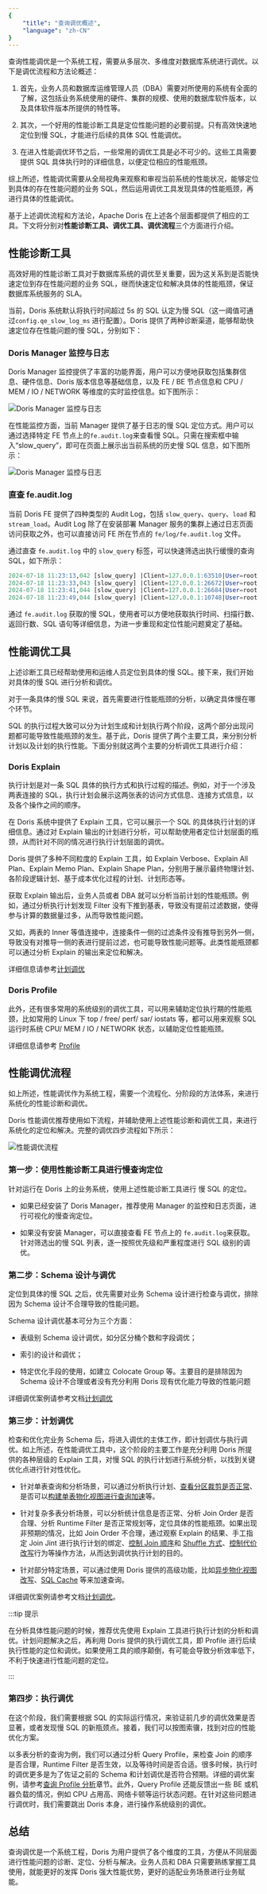 ```yaml
---
{
    "title": "查询调优概述",
    "language": "zh-CN"
}
---
```


<!-- 
Licensed to the Apache Software Foundation (ASF) under one
or more contributor license agreements.  See the NOTICE file
distributed with this work for additional information
regarding copyright ownership.  The ASF licenses this file
to you under the Apache License, Version 2.0 (the
"License"); you may not use this file except in compliance
with the License.  You may obtain a copy of the License at

  http://www.apache.org/licenses/LICENSE-2.0

Unless required by applicable law or agreed to in writing,
software distributed under the License is distributed on an
"AS IS" BASIS, WITHOUT WARRANTIES OR CONDITIONS OF ANY
KIND, either express or implied.  See the License for the
specific language governing permissions and limitations
under the License.
-->

查询性能调优是一个系统工程，需要从多层次、多维度对数据库系统进行调优。以下是调优流程和方法论概述：

1. 首先，业务人员和数据库运维管理人员（DBA）需要对所使用的系统有全面的了解，这包括业务系统使用的硬件、集群的规模、使用的数据库软件版本，以及具体软件版本所提供的特性等。

2. 其次，一个好用的性能诊断工具是定位性能问题的必要前提。只有高效快速地定位到慢 SQL，才能进行后续的具体 SQL 性能调优。

3. 在进入性能调优环节之后，一些常用的调优工具是必不可少的。这些工具需要提供 SQL 具体执行时的详细信息，以便定位相应的性能瓶颈。

综上所述，性能调优需要从全局视角来观察和审视当前系统的性能状况，能够定位到具体的存在性能问题的业务 SQL，然后运用调优工具发现具体的性能瓶颈，再进行具体的性能调优。

基于上述调优流程和方法论，Apache Doris 在上述各个层面都提供了相应的工具。下文将分别对**性能诊断工具、调优工具、调优流程**三个方面进行介绍。

## 性能诊断工具

高效好用的性能诊断工具对于数据库系统的调优至关重要，因为这关系到是否能快速定位到存在性能问题的业务 SQL，继而快速定位和解决具体的性能瓶颈，保证数据库系统服务的 SLA。

当前，Doris 系统默认将执行时间超过 5s 的 SQL 认定为慢 SQL（这一阈值可通过`config.qe_slow_log_ms` 进行配置）。Doris 提供了两种诊断渠道，能够帮助快速定位存在性能问题的慢 SQL，分别如下：

### Doris Manager 监控与日志

Doris Manager 监控提供了丰富的功能界面，用户可以方便地获取包括集群信息、硬件信息、Doris 版本信息等基础信息，以及 FE / BE 节点信息和 CPU / MEM / IO / NETWORK 等维度的实时监控信息。如下图所示：

![Doris Manager 监控与日志](/images/doris-manage-trace-log-1.png)

在性能监控方面，当前 Manager 提供了基于日志的慢 SQL 定位方式。用户可以通过选择特定 FE 节点上的`fe.audit.log`来查看慢 SQL。只需在搜索框中输入“slow_query”，即可在页面上展示出当前系统的历史慢 SQL 信息，如下图所示：

![Doris Manager 监控与日志](/images/doris-manage-trace-log-2.png)

### 直查 fe.audit.log

当前 Doris FE 提供了四种类型的 Audit Log，包括 `slow_query`、`query`、`load` 和 `stream_load`。Audit Log  除了在安装部署 Manager 服务的集群上通过日志页面访问获取之外，也可以直接访问 FE 所在节点的 `fe/log/fe.audit.log` 文件。

通过直查 `fe.audit.log` 中的 `slow_query` 标签，可以快速筛选出执行缓慢的查询 SQL，如下所示：

```sql
2024-07-18 11:23:13,042 [slow_query] |Client=127.0.0.1:63510|User=root|Ctl=internal|Db=tpch_sf1000|State=EOF|ErrorCode=0|ErrorMessage=|Time(ms)=11603|ScanBytes=236667379712|ScanRows=13649979418|ReturnRows=100|StmtId=1689|QueryId=91ff336304f14182-9ca537eee75b3856|IsQuery=true|isNereids=true|feIp=172.21.0.10|Stmt=select     c_name,     c_custkey,     o_orderkey,     o_orderdate,     o_totalprice,     sum(l_quantity) from     customer,     orders,     lineitem where     o_orderkey  in  (         select             l_orderkey         from             lineitem         group  by             l_orderkey  having                 sum(l_quantity)  >  300     )     and  c_custkey  =  o_custkey     and  o_orderkey  =  l_orderkey group  by     c_name,     c_custkey,     o_orderkey,     o_orderdate,     o_totalprice order  by     o_totalprice  desc,     o_orderdate limit  100|CpuTimeMS=918556|ShuffleSendBytes=3267419|ShuffleSendRows=89668|SqlHash=b4e1de9f251214a30188180f37907f7d|peakMemoryBytes=38720935552|SqlDigest=d41d8cd98f00b204e9800998ecf8427e|cloudClusterName=UNKNOWN|TraceId=|WorkloadGroup=normal|FuzzyVariables=|scanBytesFromLocalStorage=0|scanBytesFromRemoteStorage=0
2024-07-18 11:23:33,043 [slow_query] |Client=127.0.0.1:26672|User=root|Ctl=internal|Db=tpch_sf1000|State=EOF|ErrorCode=0|ErrorMessage=|Time(ms)=8978|ScanBytes=334985555968|ScanRows=10717654374|ReturnRows=100|StmtId=1815|QueryId=6e1fae453cb04d9a-b1e5f94d9cea1885|IsQuery=true|isNereids=true|feIp=172.21.0.10|Stmt=select     s_name,     count(*) as numwait from     supplier,     lineitem l1,     orders,     nation where     s_suppkey = l1.l_suppkey     and o_orderkey = l1.l_orderkey     and o_orderstatus = 'F'     and l1.l_receiptdate > l1.l_commitdate     and exists (         select             *         from             lineitem l2         where                 l2.l_orderkey = l1.l_orderkey           and l2.l_suppkey <> l1.l_suppkey     )     and not exists (         select             *         from             lineitem l3         where                 l3.l_orderkey = l1.l_orderkey           and l3.l_suppkey <> l1.l_suppkey           and l3.l_receiptdate > l3.l_commitdate     )     and s_nationkey = n_nationkey     and n_name = 'SAUDI ARABIA' group by     s_name order by     numwait desc,     s_name limit 100|CpuTimeMS=990127|ShuffleSendBytes=59208164|ShuffleSendRows=3651504|SqlHash=f8a30e4182d72cce3eff6cb385005b1f|peakMemoryBytes=10495660672|SqlDigest=d41d8cd98f00b204e9800998ecf8427e|cloudClusterName=UNKNOWN|TraceId=|WorkloadGroup=normal|FuzzyVariables=|scanBytesFromLocalStorage=0|scanBytesFromRemoteStorage=0
2024-07-18 11:23:41,044 [slow_query] |Client=127.0.0.1:26684|User=root|Ctl=internal|Db=tpch_sf1000|State=EOF|ErrorCode=0|ErrorMessage=|Time(ms)=8514|ScanBytes=334986551296|ScanRows=10717654374|ReturnRows=100|StmtId=1833|QueryId=4f91483464ce4aa8-beeed7dcb8675bc8|IsQuery=true|isNereids=true|feIp=172.21.0.10|Stmt=select     s_name,     count(*) as numwait from     supplier,     lineitem l1,     orders,     nation where     s_suppkey = l1.l_suppkey     and o_orderkey = l1.l_orderkey     and o_orderstatus = 'F'     and l1.l_receiptdate > l1.l_commitdate     and exists (         select             *         from             lineitem l2         where                 l2.l_orderkey = l1.l_orderkey           and l2.l_suppkey <> l1.l_suppkey     )     and not exists (         select             *         from             lineitem l3         where                 l3.l_orderkey = l1.l_orderkey           and l3.l_suppkey <> l1.l_suppkey           and l3.l_receiptdate > l3.l_commitdate     )     and s_nationkey = n_nationkey     and n_name = 'SAUDI ARABIA' group by     s_name order by     numwait desc,     s_name limit 100|CpuTimeMS=925841|ShuffleSendBytes=59223190|ShuffleSendRows=3651602|SqlHash=f8a30e4182d72cce3eff6cb385005b1f|peakMemoryBytes=10505123104|SqlDigest=d41d8cd98f00b204e9800998ecf8427e|cloudClusterName=UNKNOWN|TraceId=|WorkloadGroup=normal|FuzzyVariables=|scanBytesFromLocalStorage=0|scanBytesFromRemoteStorage=0
2024-07-18 11:23:49,044 [slow_query] |Client=127.0.0.1:10748|User=root|Ctl=internal|Db=tpch_sf1000|State=EOF|ErrorCode=0|ErrorMessage=|Time(ms)=8660|ScanBytes=334987673600|ScanRows=10717654374|ReturnRows=100|StmtId=1851|QueryId=4599cb1bab204f80-ac430dd78b45e3da|IsQuery=true|isNereids=true|feIp=172.21.0.10|Stmt=select     s_name,     count(*) as numwait from     supplier,     lineitem l1,     orders,     nation where     s_suppkey = l1.l_suppkey     and o_orderkey = l1.l_orderkey     and o_orderstatus = 'F'     and l1.l_receiptdate > l1.l_commitdate     and exists (         select             *         from             lineitem l2         where                 l2.l_orderkey = l1.l_orderkey           and l2.l_suppkey <> l1.l_suppkey     )     and not exists (         select             *         from             lineitem l3         where                 l3.l_orderkey = l1.l_orderkey           and l3.l_suppkey <> l1.l_suppkey           and l3.l_receiptdate > l3.l_commitdate     )     and s_nationkey = n_nationkey     and n_name = 'SAUDI ARABIA' group by     s_name order by     numwait desc,     s_name limit 100|CpuTimeMS=932664|ShuffleSendBytes=59223178|ShuffleSendRows=3651991|SqlHash=f8a30e4182d72cce3eff6cb385005b1f|peakMemoryBytes=10532849344|SqlDigest=d41d8cd98f00b204e9800998ecf8427e|cloudClusterName=UNKNOWN|TraceId=|WorkloadGroup=normal|FuzzyVariables=|scanBytesFromLocalStorage=0|scanBytesFromRemoteStorage=0
```

通过 `fe.audit.log` 获取的慢 SQL，使用者可以方便地获取执行时间、扫描行数、返回行数、SQL 语句等详细信息，为进一步重现和定位性能问题奠定了基础。

## 性能调优工具

上述诊断工具已经帮助使用和运维人员定位到具体的慢 SQL。接下来，我们开始对具体的慢 SQL 进行分析和调优。

对于一条具体的慢 SQL 来说，首先需要进行性能瓶颈的分析，以确定具体慢在哪个环节。

SQL 的执行过程大致可以分为计划生成和计划执行两个阶段，这两个部分出现问题都可能导致性能瓶颈的发生。基于此，Doris 提供了两个主要工具，来分别分析计划以及计划的执行性能。下面分别就这两个主要的分析调优工具进行介绍：

### Doris Explain

执行计划是对一条 SQL 具体的执行方式和执行过程的描述。例如，对于一个涉及两表连接的 SQL，执行计划会展示这两张表的访问方式信息、连接方式信息，以及各个操作之间的顺序。

在 Doris 系统中提供了 Explain 工具，它可以展示一个 SQL 的具体执行计划的详细信息。通过对 Explain 输出的计划进行分析，可以帮助使用者定位计划层面的瓶颈，从而针对不同的情况进行执行计划层面的调优。

Doris 提供了多种不同粒度的 Explain 工具，如 Explain Verbose、Explain All Plan、Explain Memo Plan、Explain Shape Plan，分别用于展示最终物理计划、各阶段逻辑计划、基于成本优化过程的计划、计划形态等。

获取 Explain 输出后，业务人员或者 DBA 就可以分析当前计划的性能瓶颈。例如，通过分析执行计划发现 Filter 没有下推到基表，导致没有提前过滤数据，使得参与计算的数据量过多，从而导致性能问题。

又如，两表的 Inner 等值连接中，连接条件一侧的过滤条件没有推导到另外一侧，导致没有对推导一侧的表进行提前过滤，也可能导致性能问题等。此类性能瓶颈都可以通过分析 Explain 的输出来定位和解决。

详细信息请参考[计划调优](../../query-acceleration/tuning/tuning-plan/)

### Doris Profile

此外，还有很多常用的系统级别的调优工具，可以用来辅助定位执行期的性能瓶颈，比如常用的 Linux 下 top / free/ perf/ sar/ iostats 等，都可以用来观察 SQL 运行时系统 CPU/ MEM / IO / NETWORK 状态，以辅助定位性能瓶颈。 

详细信息请参考 [Profile](../../query-acceleration/tuning/query-profile)

## 性能调优流程

如上所述，性能调优作为系统工程，需要一个流程化、分阶段的方法体系，来进行系统化的性能诊断和调优。

Doris 性能调优推荐使用如下流程，并辅助使用上述性能诊断和调优工具，来进行系统化的定位和解决。完整的调优四步流程如下所示：

![性能调优流程](/images/query-tuning-steps.jpg)

### 第一步：使用性能诊断工具进行慢查询定位

针对运行在 Doris 上的业务系统，使用上述性能诊断工具进行 慢 SQL 的定位。

- 如果已经安装了 Doris Manager，推荐使用 Manager 的监控和日志页面，进行可视化的慢查询定位。

- 如果没有安装 Manager，可以直接查看 FE 节点上的 `fe.audit.log`来获取。针对筛选出的慢 SQL 列表，逐一按照优先级和严重程度进行 SQL 级别的调优。

### 第二步：Schema 设计与调优

定位到具体的慢 SQL 之后，优先需要对业务 Schema 设计进行检查与调优，排除因为 Schema 设计不合理导致的性能问题。

Schema 设计调优基本可分为三个方面：

- 表级别 Schema 设计调优，如分区分桶个数和字段调优；

- 索引的设计和调优；

- 特定优化手段的使用，如建立 Colocate Group 等。主要目的是排除因为 Schema 设计不合理或者没有充分利用 Doris 现有优化能力导致的性能问题

详细调优案例请参考文档[计划调优](../../query-acceleration/tuning/tuning-plan/)

### 第三步：计划调优

检查和优化完业务 Schema 后，将进入调优的主体工作，即计划调优与执行调优。如上所述，在性能调优工具中，这个阶段的主要工作是充分利用 Doris 所提供的各种层级的 Explain 工具，对慢 SQL 的执行计划进行系统分析，以找到关键优化点进行针对性优化。

- 针对单表查询和分析场景，可以通过分析执行计划、[查看分区裁剪是否正常](../../query-acceleration/tuning/tuning-plan/optimizing-table-scanning)、是否可以[构建单表物化视图进行查询加速](../../query-acceleration/tuning/tuning-plan/transparent-rewriting-with-sync-mv)等。

- 针对复杂多表分析场景，可以分析统计信息是否正常、分析 Join Order 是否合理、分析 Runtime Filter 是否正常规划等，定位具体的性能瓶颈。如果出现非预期的情况，比如 Join Order 不合理，通过观察 Explain 的结果、手工指定 Join Jint 进行执行计划的绑定、[控制 Join 顺序](../../query-acceleration/tuning/tuning-plan/reordering-join-with-leading-hint)和 [Shuffle 方式](../../query-acceleration/tuning/tuning-plan/adjusting-join-shuffle)、[控制代价改写](../../query-acceleration/tuning/tuning-plan/controlling-hints-with-cbo-rule)行为等操作方法，从而达到调优执行计划的目的。

- 针对部分特定场景，可以通过使用 Doris 提供的高级功能，比如[异步物化视图改写](../../query-acceleration/tuning/tuning-plan/transparent-rewriting-with-async-mv)、[SQL Cache](../../query-acceleration/tuning/tuning-plan/accelerating-queries-with-sql-cache) 等来加速查询。

详细调优案例请参考文档[计划调优](../../query-acceleration/tuning/tuning-plan/)。

:::tip 提示

在分析具体性能问题的时候，推荐优先使用 Explain 工具进行执行计划的分析和调优。计划问题解决之后，再利用 Doris 提供的执行调优工具，即 Profile 进行后续执行性能的定位和调优。如果使用工具的顺序颠倒，有可能会导致分析效率低下，不利于快速进行性能问题的定位。

:::

### 第四步：执行调优

在这个阶段，我们需要根据 SQL 的实际运行情况，来验证前几步的调优效果是否显著，或者发现慢 SQL 的新瓶颈点。接着，我们可以按图索骥，找到对应的性能优化方案。

以多表分析的查询为例，我们可以通过分析 Query Profile，来检查 Join 的顺序是否合理，Runtime Filter 是否生效，以及等待时间是否合适。很多时候，执行时的调优更多是为了佐证之前的 Schema 和计划调优是否符合预期。详细的调优案例，请参考[查询 Profile 分析](../../query-acceleration/tuning/query-profile)章节。此外，Query Profile 还能反馈出一些 BE 或机器负载的情况，例如 CPU 占用高、网络卡顿等运行状态问题。在针对这些问题进行调优时，我们需要跳出 Doris 本身，进行操作系统级别的调优。

## 总结

查询调优是一个系统工程，Doris 为用户提供了各个维度的工具，方便从不同层面进行性能问题的诊断、定位、分析与解决。业务人员和 DBA 只需要熟练掌握工具使用，就能更好的发挥 Doris 强大性能优势，更好的适配业务场景进行业务赋能。